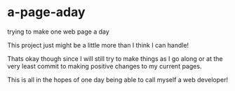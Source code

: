 # a-page-aday
trying to make one web page a day

This project just might be a little more than I think I can handle!

Thats okay though since I will still try to make things as I go along or at the 
very least commit to making positive changes to my current pages.

This is all in the hopes of one day being able to call myself a web developer!
